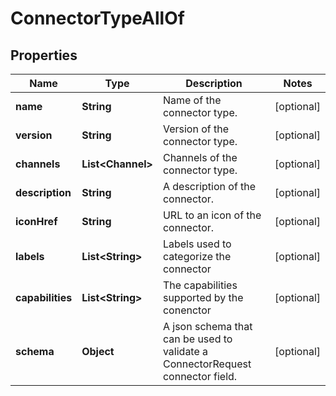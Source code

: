 

# ConnectorTypeAllOf


## Properties

Name | Type | Description | Notes
------------ | ------------- | ------------- | -------------
**name** | **String** | Name of the connector type. |  [optional]
**version** | **String** | Version of the connector type. |  [optional]
**channels** | **List&lt;Channel&gt;** | Channels of the connector type. |  [optional]
**description** | **String** | A description of the connector. |  [optional]
**iconHref** | **String** | URL to an icon of the connector. |  [optional]
**labels** | **List&lt;String&gt;** | Labels used to categorize the connector |  [optional]
**capabilities** | **List&lt;String&gt;** | The capabilities supported by the conenctor |  [optional]
**schema** | **Object** | A json schema that can be used to validate a ConnectorRequest connector field. |  [optional]



